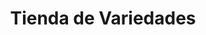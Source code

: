 ---
title: "Tienda de Variedades"
url: /ciudad-satelite/tienda-de-variedades-calle-19-c-3/
shop: Lebensmittel
---